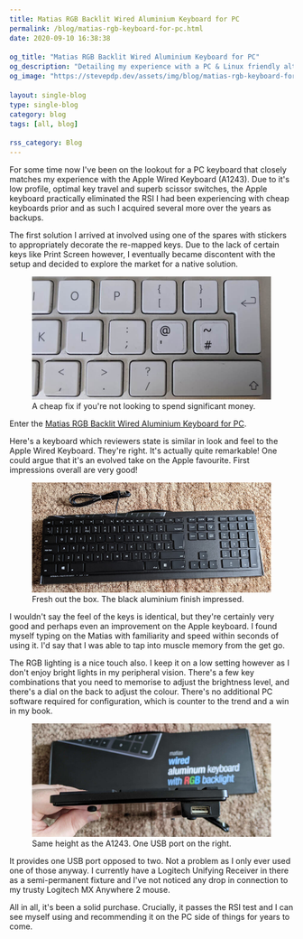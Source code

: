 ```yaml
---
title: Matias RGB Backlit Wired Aluminium Keyboard for PC
permalink: /blog/matias-rgb-keyboard-for-pc.html
date: 2020-09-10 16:38:38

og_title: "Matias RGB Backlit Wired Aluminium Keyboard for PC"
og_description: "Detailing my experience with a PC & Linux friendly alternative to Apple's wired USB keyboard."
og_image: "https://stevepdp.dev/assets/img/blog/matias-rgb-keyboard-for-pc-unboxed-lg.jpg"

layout: single-blog
type: single-blog
category: blog
tags: [all, blog]

rss_category: Blog
---
```


For some time now I've been on the lookout for a PC keyboard that closely matches my experience with the Apple Wired Keyboard (A1243). Due to it's low profile, optimal key travel and superb scissor switches, the Apple keyboard practically eliminated the RSI I had been experiencing with cheap keyboards prior and as such I acquired several more over the years as backups.

The first solution I arrived at involved using one of the spares with stickers to appropriately decorate the re-mapped keys. Due to the lack of certain keys like Print Screen however, I eventually became discontent with the setup and decided to explore the market for a native solution.

<figure>
    <a href="/assets/img/blog/apple-wired-keyboard-with-pc-stickers-lg.jpg" target="_blank"><img src="/assets/img/blog/apple-wired-keyboard-with-pc-stickers-lg.jpg" width="800" alt="Apple Wired Keyboard with PC Stickers"></a>
    <figcaption>A cheap fix if you're not looking to spend significant money.</figcaption>
</figure>

Enter the <a href="https://matias.ca/aluminum/pc-rgb/" rel="nofollow noopener noreferrer" target="_blank">Matias RGB Backlit Wired Aluminium Keyboard for PC</a>.

Here's a keyboard which reviewers state is similar in look and feel to the Apple Wired Keyboard. They're right. It's actually quite remarkable! One could argue that it's an evolved take on the Apple favourite. First impressions overall are very good!

<figure>
    <a href="/assets/img/blog/matias-rgb-keyboard-for-pc-unboxed-lg.jpg" target="_blank"><img src="/assets/img/blog/matias-rgb-keyboard-for-pc-unboxed-lg.jpg" width="800" alt="Apple Wired Keyboard with PC Stickers"></a>
    <figcaption>Fresh out the box. The black aluminium finish impressed.</figcaption>
</figure>

I wouldn't say the feel of the keys is identical, but they're certainly very good and perhaps even an improvement on the Apple keyboard. I found myself typing on the Matias with familiarity and speed within seconds of using it. I'd say that I was able to tap into muscle memory from the get go.

The RGB lighting is a nice touch also. I keep it on a low setting however as I don't enjoy bright lights in my peripheral vision. There's a few key combinations that you need to memorise to adjust the brightness level, and there's a dial on the back to adjust the colour. There's no additional PC software required for configuration, which is counter to the trend and a win in my book.

<figure>
    <a href="/assets/img/blog/matias-rgb-keyboard-for-pc-usb-port-lg.jpg" target="_blank"><img src="/assets/img/blog/matias-rgb-keyboard-for-pc-usb-port-lg.jpg" width="800" alt="Apple Wired Keyboard with PC Stickers"></a>
    <figcaption>Same height as the A1243. One USB port on the right.</figcaption>
</figure>

It provides one USB port opposed to two. Not a problem as I only ever used one of those anyway. I currently have a Logitech Unifying Receiver in there as a semi-permanent fixture and I've not noticed any drop in connection to my trusty Logitech MX Anywhere 2 mouse.

All in all, it's been a solid purchase. Crucially, it passes the RSI test and I can see myself using and recommending it on the PC side of things for years to come.

